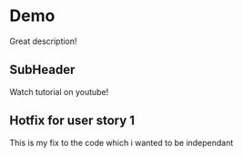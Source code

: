 # Demo

Great description!


## SubHeader

Watch tutorial on youtube!


## Hotfix for user story 1

This is my fix to the code which i wanted to be independant